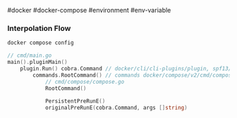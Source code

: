 #docker #docker-compose #environment #env-variable

### Interpolation Flow

```bash
docker compose config
```

```go
// cmd/main.go
main().pluginMain()
	plugin.Run() cobra.Command // docker/cli/cli-plugins/plugin, spf13/cobra
		commands.RootCommand() // commands docker/compose/v2/cmd/compose
			// cmd/compose/compose.go
			RootCommand()
				
			PersistentPreRunE()
			originalPreRunE(cobra.Command, args []string)

```